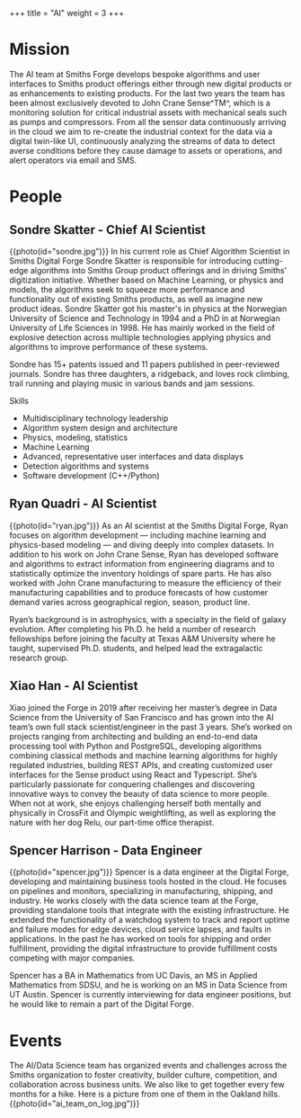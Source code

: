 +++ title = "AI" weight = 3 +++

# Mission
The AI team at Smiths Forge develops bespoke algorithms and user interfaces to Smiths product offerings either through new digital products or as enhancements to existing products. For the last two years the team has been almost exclusively devoted to John Crane Sense^TM^, which is a monitoring solution for critical industrial assets with mechanical seals such as pumps and compressors. From all the sensor data continuously arriving in the cloud we aim to re-create the industrial context for the data via a digital twin-like UI, continuously analyzing the streams of data to detect averse conditions before they cause damage to assets or operations, and alert operators via email and SMS. 

# People
## Sondre Skatter - Chief AI Scientist
{{photo(id="sondre.jpg")}}
In his current role as Chief Algorithm Scientist in Smiths Digital Forge Sondre Skatter is responsible for introducing cutting-edge algorithms into Smiths Group product offerings and in driving Smiths’ digitization initiative. Whether based on Machine Learning, or physics and models, the algorithms seek to squeeze more performance and functionality out of existing Smiths products, as well as imagine new product ideas. Sondre Skatter got his master's in physics at the Norwegian University of Science and Technology in 1994 and a PhD in at Norwegian University of Life Sciences in 1998. He has mainly worked in the field of explosive detection across multiple technologies applying physics and algorithms to improve performance of these systems. 

Sondre has 15+ patents issued and 11 papers published in peer-reviewed journals. Sondre has three daughters, a ridgeback, and loves rock climbing, trail running and playing music in various bands and jam sessions.

Skills

* Multidisciplinary technology leadership
* Algorithm system design and architecture
* Physics, modeling, statistics
* Machine Learning
* Advanced, representative user interfaces and data displays
* Detection algorithms and systems
* Software development (C++/Python)

## Ryan Quadri - AI Scientist
{{photo(id="ryan.jpg")}}
As an AI scientist at the Smiths Digital Forge, Ryan focuses on algorithm development — including machine learning and physics-based modeling — and diving deeply into complex datasets. In addition to his work on John Crane Sense, Ryan has developed software and algorithms to extract information from engineering diagrams and to statistically optimize the inventory holdings of spare parts. He has also worked with John Crane manufacturing to measure the efficiency of their manufacturing capabilities and to produce forecasts of how customer demand varies across geographical region, season, product line.

Ryan’s background is in astrophysics, with a specialty in the field of galaxy evolution. After completing his Ph.D. he held a number of research fellowships before joining the faculty at Texas A&M University where he taught, supervised Ph.D. students, and helped lead the extragalactic research group.

## Xiao Han - AI Scientist
Xiao joined the Forge in 2019 after receiving her master’s degree in Data Science from the University of San Francisco and has grown into the AI team’s own full stack scientist/engineer in the past 3 years. She’s worked on projects ranging from architecting and building an end-to-end data processing tool with Python and PostgreSQL, developing algorithms combining classical methods and machine learning algorithms for highly regulated industries, building REST APIs, and creating customized user interfaces for the Sense product using React and Typescript. She’s particularly passionate for conquering challenges and discovering innovative ways to convey the beauty of data science to more people. When not at work, she enjoys challenging herself both mentally and physically in CrossFit and Olympic weightlifting, as well as exploring the nature with her dog Relu, our part-time office therapist.

## Spencer Harrison - Data Engineer
{{photo(id="spencer.jpg")}}
Spencer is a data engineer at the Digital Forge, developing and maintaining business tools hosted in the cloud. He focuses on pipelines and monitors, specializing in manufacturing, shipping, and industry. He works closely with the data science team at the Forge, providing standalone tools that integrate with the existing infrastructure. He extended the functionality of a watchdog system to track and report uptime and failure modes for edge devices, cloud service lapses, and faults in applications. In the past he has worked on tools for shipping and order fulfillment, providing the digital infrastructure to provide fulfillment costs competing with major companies. 

Spencer has a BA in Mathematics from UC Davis, an MS in Applied Mathematics from SDSU, and he is working on an MS in Data Science from UT Austin. Spencer is currently interviewing for data engineer positions, but he would like to remain a part of the Digital Forge.

# Events
The AI/Data Science team has organized events and challenges across the Smiths organization to foster creativity, builder culture, competition, and collaboration across business units. We also like to get together every few months for a hike. Here is a picture from one of them in the Oakland hills.  
{{photo(id="ai_team_on_log.jpg")}}